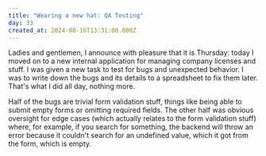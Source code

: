 ```yaml
---
title: "Wearing a new hat: QA Testing"
day: 33
created_at: 2024-08-16T13:31:00.000Z
---
```

Ladies and gentlemen, I announce with pleasure that it is Thursday: today I moved on to a new internal application for managing company licenses and stuff. I was given a new task to test for bugs and unexpected behavior. I was to write down the bugs and its details to a spreadsheet to fix them later. That's what I did all day, nothing more.

Half of the bugs are trivial form validation stuff, things like being able to submit empty forms or omitting required fields. The other half was obvious oversight for edge cases (which actually relates to the form validation stuff) where, for example, if you search for something, the backend will throw an error because it couldn't search for an undefined value, which it got from the form, which is empty.
